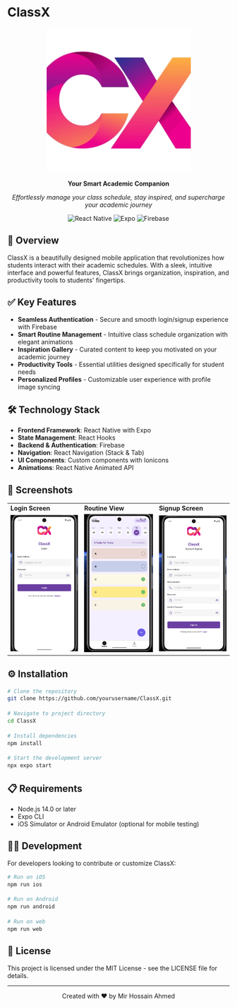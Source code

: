 #  ClassX 

<div align="center">

![ClassX Logo](./assets/logo.png)

**Your Smart Academic Companion**

_Effortlessly manage your class schedule, stay inspired, and supercharge your academic journey_

![React Native](https://img.shields.io/badge/React_Native-20232A?style=for-the-badge&logo=react&logoColor=61DAFB)
![Expo](https://img.shields.io/badge/Expo-000020?style=for-the-badge&logo=expo&logoColor=white)
![Firebase](https://img.shields.io/badge/Firebase-FFCA28?style=for-the-badge&logo=firebase&logoColor=black)

</div>

## 🚀 Overview

ClassX is a beautifully designed mobile application that revolutionizes how students interact with their academic schedules. With a sleek, intuitive interface and powerful features, ClassX brings organization, inspiration, and productivity tools to students' fingertips.

## ✅ Key Features

- **Seamless Authentication** - Secure and smooth login/signup experience with Firebase
- **Smart Routine Management** - Intuitive class schedule organization with elegant animations
- **Inspiration Gallery** - Curated content to keep you motivated on your academic journey
- **Productivity Tools** - Essential utilities designed specifically for student needs
- **Personalized Profiles** - Customizable user experience with profile image syncing

## 🛠️ Technology Stack

- **Frontend Framework**: React Native with Expo
- **State Management**: React Hooks
- **Backend & Authentication**: Firebase
- **Navigation**: React Navigation (Stack & Tab)
- **UI Components**: Custom components with Ionicons
- **Animations**: React Native Animated API

## 📱 Screenshots

<div align="center">
<table>
  <tr>
    <td><strong>Login Screen</strong></td>
    <td><strong>Routine View</strong></td>
    <td><strong>Signup Screen</strong></td>
  </tr>
  <tr>
    <td><img src="./ss_forReadme/loginScreenSS.png" width="250" alt="Login Screen"/></td>
    <td><img src="./ss_forReadme/routineScreenSS.png" width="250" alt="Routine Screen"/></td>
    <td><img src="./ss_forReadme/signupScreenSS.png" width="250" alt="Signup Screen"/></td>
  </tr>
</table>
</div>

## ⚙️ Installation

```bash
# Clone the repository
git clone https://github.com/yourusername/ClassX.git

# Navigate to project directory
cd ClassX

# Install dependencies
npm install

# Start the development server
npx expo start
```

## 📋 Requirements

- Node.js 14.0 or later
- Expo CLI
- iOS Simulator or Android Emulator (optional for mobile testing)

## 👨‍💻 Development

For developers looking to contribute or customize ClassX:

```bash
# Run on iOS
npm run ios

# Run on Android
npm run android

# Run on web
npm run web
```

## 📄 License

This project is licensed under the MIT License - see the LICENSE file for details.

---

<div align="center">
Created with ❤️ by Mir Hossain Ahmed
</div>
